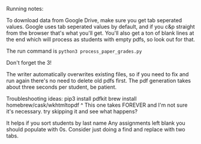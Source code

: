 Running notes:

To download data from Google Drive, make sure you get tab seperated values. Google uses tab seperated values by default, and if you c&p straight from the browser that's what you'll get. You'll also get a ton of blank lines at the end which will process as students with empty pdfs, so look out for that.

The run command is
`python3 process_paper_grades.py`

Don't forget the 3!

The writer automatically overwrites existing files, so if you need to fix and run again there's no need to delete old pdfs first. The pdf generation takes about three seconds per student, be patient. 


Troubleshooting ideas:
pip3 install pdfkit
brew install homebrew/cask/wkhtmltopdf
^ This one takes FOREVER and I'm not sure it's necessary. try skipping it and see what happens?


It helps if you sort students by last name
Any assignments left blank you should populate with 0s. Consider just doing a find and replace with two tabs.